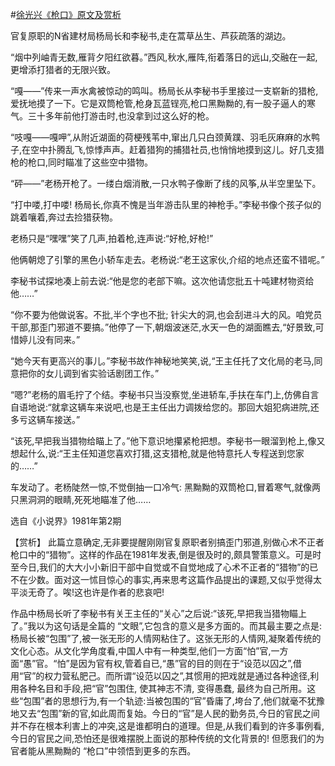 #[徐光兴《枪口》原文及赏析](https://www.vrrw.net/wx/15340.html)

官复原职的N省建材局杨局长和李秘书,走在蒿草丛生、芦荻疏落的湖边。

“烟中列岫青无数,雁背夕阳红欲暮。”西风,秋水,雁阵,衔着落日的远山,交融在一起,更增添打猎者的无限兴致。

“嘎——”传来一声水禽被惊动的鸣叫。杨局长从李秘书手里接过一支崭新的猎枪,爱抚地摸了一下。它是双筒枪管,枪身瓦蓝锃亮,枪口黑黝黝的,有一股子逼人的寒气。三十多年前他打游击时,也没拿到过这么好的枪。

“吱嘎——嘎呷”,从附近湖面的荷梗残苇中,窜出几只白颈黄蹼、羽毛灰麻麻的水鸭子,在空中扑腾乱飞,惊悸声声。赶着猎狗的捕猎社员,也悄悄地摸到这儿。好几支猎枪的枪口,同时瞄准了这些空中猎物。

“砰——”老杨开枪了。一缕白烟消散,一只水鸭子像断了线的风筝,从半空里坠下。

“打中喽,打中喽! 杨局长,你真不愧是当年游击队里的神枪手。”李秘书像个孩子似的跳着嚷着,奔过去捡猎获物。

老杨只是“嘿嘿”笑了几声,拍着枪,连声说:“好枪,好枪!”

他俩朝熄了引擎的黑色小轿车走去。老杨说:“老王这家伙,介绍的地点还蛮不错呢。”

李秘书试探地凑上前去说:“他是您的老部下嘛。这次他请您批五十吨建材物资给他……”

“你不要为他做说客。不批,半个字也不批; 针尖大的洞,也会刮进斗大的风。咱党员干部,那歪门邪道不要搞。”他停了一下,朝烟波迷茫,水天一色的湖面瞧去,“好景致,可惜婷儿没有同来。”

“她今天有更高兴的事儿。”李秘书故作神秘地笑笑,说,“王主任托了文化局的老马,同意把你的女儿调到省实验话剧团工作。”

“嗯?”老杨的眉毛拧了个结。李秘书只当没察觉,坐进轿车,手扶在车门上,仿佛自言自语地说:“就拿这辆车来说吧,也是王主任出力调拨给您的。那回大姐犯病进院,还多亏这辆车接送。”

“该死,早把我当猎物给瞄上了。”他下意识地攥紧枪把想。李秘书一眼溜到枪上,像又想起什么,说:“王主任知道您喜欢打猎,这支猎枪,就是他特意托人专程送到您家的……”

车发动了。老杨陡然一惊,不觉倒抽一口冷气: 黑黝黝的双筒枪口,冒着寒气,就像两只黑洞洞的眼睛,死死地瞄准了他……

选自《小说界》1981年第2期



【赏析】 此篇立意确定,无非要提醒刚刚官复原职者别搞歪门邪道,别做心术不正者枪口中的“猎物”。这样的作品在1981年发表,倒是很及时的,颇具警策意义。可是时至今日,我们的大大小小新旧干部中自觉或不自觉地成了心术不正者的“猎物”的已不在少数。面对这一怵目惊心的事实,再来思考这篇作品提出的课题,又似乎觉得太平淡无奇了。唉!这也许是作者的悲哀吧!

作品中杨局长听了李秘书有关王主任的“关心”之后说:“该死,早把我当猎物瞄上了。”我以为这句话是全篇的 “文眼”,它包含的意义是多方面的。而其最主要之点是: 杨局长被“包围”了,被一张无形的人情网粘住了。这张无形的人情网,凝聚着传统的文化心态。从文化学角度看,中国人中有一种类型,他们一方面“怕”官,一方面“愚”官。“怕”是因为官有权,管着自已,“愚”官的目的则在于“设范以囚之”,借用“官”的权力营私肥己。而所谓“设范以囚之”,其惯用的把戏就是通过各种途径,利用各种名目和手段,把“官”包围住, 使其神志不清, 变得愚蠢, 最终为自己所用。这些“包围”者的思想行为,有一个轨迹:当被包围的“官”昏庸了,垮台了,他们就毫不犹豫地又去“包围”新的官,如此周而复始。今日的“官”是人民的勤务员,今日的官民之间并不存在根本利害上的冲突,这是谁都明白的道理。但是,从我们看到的许多事例看,今日的官民之间,恐怕还是很难摆脱上面说的那种传统的文化背景的! 但愿我们的为官者能从黑黝黝的 “枪口”中领悟到更多的东西。

